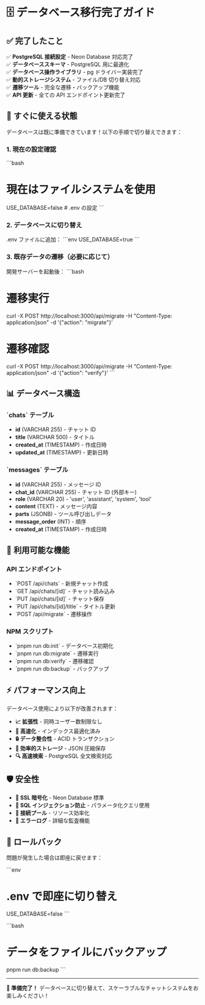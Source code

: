 # 🗄️ データベース移行完了ガイド

## ✅ 完了したこと

✅ **PostgreSQL 接続設定** - Neon Database 対応完了  
✅ **データベーススキーマ** - PostgreSQL 用に最適化  
✅ **データベース操作ライブラリ** - pg ドライバー実装完了  
✅ **動的ストレージシステム** - ファイル/DB 切り替え対応  
✅ **遷移ツール** - 完全な遷移・バックアップ機能  
✅ **API 更新** - 全ての API エンドポイント更新完了  

## 🚀 すぐに使える状態

データベースは既に準備できています！以下の手順で切り替えできます：

### 1. 現在の設定確認

\`\`\`bash
# 現在はファイルシステムを使用
USE_DATABASE=false  # .env の設定
\`\`\`

### 2. データベースに切り替え

.env ファイルに追加：
\`\`\`env
USE_DATABASE=true
\`\`\`

### 3. 既存データの遷移（必要に応じて）

開発サーバーを起動後：
\`\`\`bash
# 遷移実行
curl -X POST http://localhost:3000/api/migrate -H "Content-Type: application/json" -d '{"action": "migrate"}'

# 遷移確認
curl -X POST http://localhost:3000/api/migrate -H "Content-Type: application/json" -d '{"action": "verify"}'
\`\`\`

## 📊 データベース構造

### \`chats\` テーブル
- **id** (VARCHAR 255) - チャット ID
- **title** (VARCHAR 500) - タイトル
- **created_at** (TIMESTAMP) - 作成日時
- **updated_at** (TIMESTAMP) - 更新日時

### \`messages\` テーブル  
- **id** (VARCHAR 255) - メッセージ ID
- **chat_id** (VARCHAR 255) - チャット ID (外部キー)
- **role** (VARCHAR 20) - 'user', 'assistant', 'system', 'tool'
- **content** (TEXT) - メッセージ内容
- **parts** (JSONB) - ツール呼び出しデータ
- **message_order** (INT) - 順序
- **created_at** (TIMESTAMP) - 作成日時

## 🔧 利用可能な機能

### API エンドポイント
- \`POST /api/chats\` - 新規チャット作成
- \`GET /api/chats/[id]\` - チャット読み込み
- \`PUT /api/chats/[id]\` - チャット保存
- \`PUT /api/chats/[id]/title\` - タイトル更新
- \`POST /api/migrate\` - 遷移操作

### NPM スクリプト
- \`pnpm run db:init\` - データベース初期化
- \`pnpm run db:migrate\` - 遷移実行
- \`pnpm run db:verify\` - 遷移確認
- \`pnpm run db:backup\` - バックアップ

## ⚡ パフォーマンス向上

データベース使用により以下が改善されます：

- **📈 拡張性** - 同時ユーザー数制限なし
- **🚄 高速化** - インデックス最適化済み
- **🔒 データ整合性** - ACID トランザクション
- **💾 効率的ストレージ** - JSON 圧縮保存
- **🔍 高速検索** - PostgreSQL 全文検索対応

## 🛡️ 安全性

- **🔐 SSL 暗号化** - Neon Database 標準
- **🚫 SQL インジェクション防止** - パラメータ化クエリ使用
- **🔄 接続プール** - リソース効率化
- **📝 エラーログ** - 詳細な監査機能

## 🔄 ロールバック

問題が発生した場合は即座に戻せます：

\`\`\`env
# .env で即座に切り替え
USE_DATABASE=false
\`\`\`

\`\`\`bash
# データをファイルにバックアップ
pnpm run db:backup
\`\`\`

---

**🎉 準備完了！** データベースに切り替えて、スケーラブルなチャットシステムをお楽しみください！ 